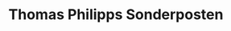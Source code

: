 ---
title: "Thomas Philipps Sonderposten"
url: /hof/thomas-philipps-sonderposten/
shop: Supermarkt
---